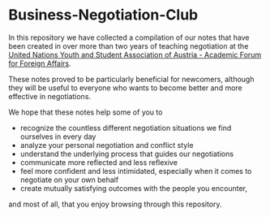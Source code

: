 # Business-Negotiation-Club
In this repository we have collected a compilation of our notes that have been created in over more than two years of teaching negotiation at the [United Nations Youth and Student Association of Austria - Academic Forum for Foreign Affairs](http://www.negotiations.at/).

These notes proved to be particularly beneficial for newcomers, although they will be useful to everyone who wants to become better and more effective in negotiations.

We hope that these notes help some of you to

- recognize the countless different negotiation situations we find ourselves in every day
- analyze your personal negotiation and conflict style
- understand the underlying process that guides our negotiations
- communicate more reflected and less reflexive
- feel more confident and less intimidated, especially when it comes to negotiate on your own behalf
- create mutually satisfying outcomes with the people you encounter,

and most of all, that you enjoy browsing through this repository.
